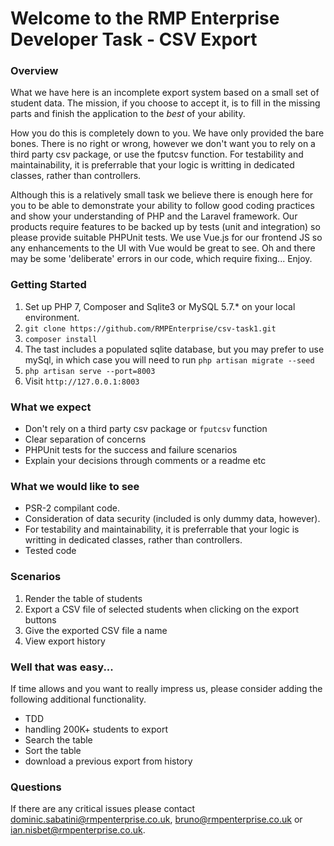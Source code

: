 # Welcome to the RMP Enterprise Developer Task - CSV Export
### Overview
What we have here is an incomplete export system based on a small set of student data.
The mission, if you choose to accept it, is to fill in the missing parts and finish the application to the *best* of your ability.

How you do this is completely down to you. We have only provided the bare bones.
There is no right or wrong, however we don't want you to rely on a third party csv package, or use the fputcsv function. For testability and maintainability, it is preferrable that your logic is writting in dedicated classes, rather than controllers.

Although this is a relatively small task we believe there is enough here for you to be able to demonstrate your ability to follow good coding practices and show your understanding of PHP and the Laravel framework.
Our products require features to be backed up by tests (unit and integration) so please provide suitable PHPUnit tests. We use Vue.js for our frontend JS so any enhancements to the UI with Vue would be great to see.
Oh and there may be some 'deliberate' errors in our code, which require fixing... Enjoy.

### Getting Started
1) Set up PHP 7, Composer and Sqlite3 or MySQL 5.7.* on your local environment.
2) `git clone https://github.com/RMPEnterprise/csv-task1.git`
3) `composer install`
4) The tast includes a populated sqlite database, but you may prefer to use mySql, in which case you will need to run `php artisan migrate --seed`
5) `php artisan serve --port=8003`
6) Visit `http://127.0.0.1:8003`

### What we expect
- Don't rely on a third party csv package or `fputcsv` function
- Clear separation of concerns
- PHPUnit tests for the success and failure scenarios
- Explain your decisions through comments or a readme etc

### What we would like to see
- PSR-2 compilant code.
- Consideration of data security (included is only dummy data, however).
- For testability and maintainability, it is preferrable that your logic is writting in dedicated classes, rather than controllers.
- Tested code

### Scenarios
1. Render the table of students
2. Export a CSV file of selected students when clicking on the export buttons
3. Give the exported CSV file a name
4. View export history

### Well that was easy...
If time allows and you want to really impress us, please consider adding the following additional functionality.
- TDD
- handling 200K+ students to export
- Search the table
- Sort the table
- download a previous export from history

### Questions
If there are any critical issues please contact dominic.sabatini@rmpenterprise.co.uk, bruno@rmpenterprise.co.uk or ian.nisbet@rmpenterprise.co.uk.
